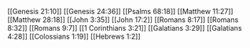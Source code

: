 [[Genesis 21:10]]
[[Genesis 24:36]]
[[Psalms 68:18]]
[[Matthew 11:27]]
[[Matthew 28:18]]
[[John 3:35]]
[[John 17:2]]
[[Romans 8:17]]
[[Romans 8:32]]
[[Romans 9:7]]
[[1 Corinthians 3:21]]
[[Galatians 3:29]]
[[Galatians 4:28]]
[[Colossians 1:19]]
[[Hebrews 1:2]]

